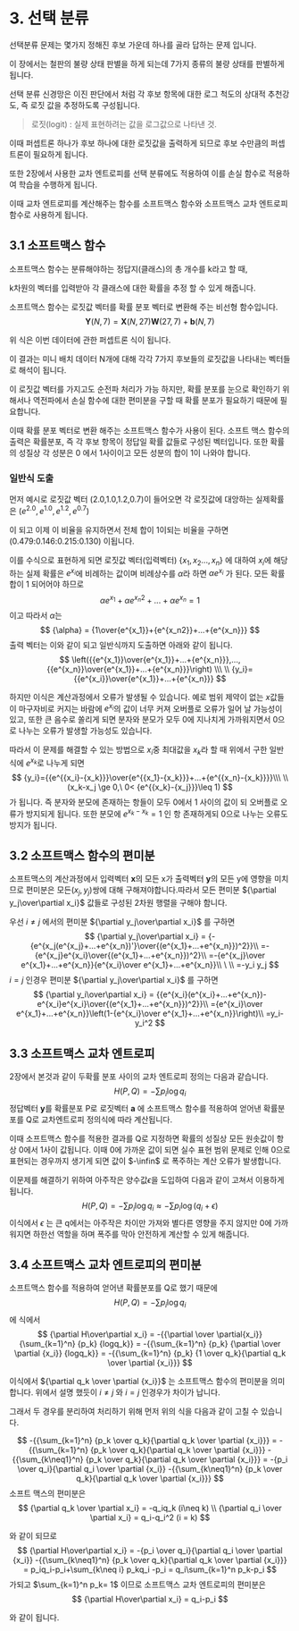 # 3. 선택 분류

선택분류 문제는 몇가지 정해진 후보 가운데 하나를 골라 답하는 문제 입니다. 

이 장에서는 철판의 불량 상태 판별을 하게 되는데 7가지 종류의 불량 상태를 판별하게 됩니다.

선택 분류 신경망은 이진 판단에서 처럼 각 후보 항목에 대한 로그 척도의 상대적 추천강도, 즉 로짓 값을 추정하도록 구성됩니다.

> 로짓(logit) : 실제 표현하려는 값을 로그값으로 나타낸 것.

이때 퍼셉트론 하나가 후보 하나에 대한 로짓값을 출력하게 되므로 후보 수만큼의 퍼셉트론이 필요하게 됩니다.

또한 2장에서 사용한 교차 엔트로피를 선택 분류에도 적용하여 이를 손실 함수로 적용하여 학습을 수행하게 됩니다.

이때 교차 엔트로피를 계산해주는 함수를 소프트맥스 함수와 소프트맥스 교차 엔트로피 함수로 사용하게 됩니다.



## 3.1 소프트맥스 함수

소프트맥스 함수는 분류해야하는 정답지(클래스)의 총 개수를 k라고 할 때, 

k차원의 벡터를 입력받아 각 클래스에 대한 확률을 추정 할 수 있게 해줍니다.

소프트맥스 함수는 로짓값 벡터를 확률 분포 벡터로 변환해 주는 비선형 함수입니다.
$$
\mathbf{Y}(N,7)=\mathbf{X}(N,27)\mathbf{W}(27,7)+\mathbf{b}(N,7)
$$

위 식은 이번 데이터에 관한 퍼셉트론 식이 됩니다.

이 결과는 미니 배치 데이터 N개에 대해 각각 7가지 후보들의 로짓값을 나타내는 벡터들로 해석이 됩니다.

이 로짓값 벡터를 가지고도 순전파 처리가 가능 하지만, 확률 분포를 눈으로 확인하기 위해서나 역전파에서 손실 함수에 대한 편미분을 구할 때 확률 분포가 필요하기 때문에 필요합니다.

이때 확률 분포 벡터로 변환 해주는 소프트맥스 함수가 사용이 된다. 소프트 맥스 함수의 출력은 확률분포, 즉 각 후보 항목이 정답일 확률 값들로 구성된 벡터입니다.  또한 확률의 성질상 각 성분은 0 에서 1사이이고 모든 성분의 합이 1이 나와야 합니다.



### 일반식 도출

먼저 예시로 로짓값 벡터 (2.0,1.0,1.2,0.7)이 들어오면 각 로짓값에 대앙하는 실제확률은 ($e^{2.0},e^{1.0},e^{1.2},e^{0.7}$)

이 되고 이제 이 비율을 유지하면서 전체 합이 1이되는 비율을 구하면 (0.479:0.146:0.215:0.130) 이됩니다.

이를 수식으로 표현하게 되면 로짓값 벡터(입력벡터) {${x_1,x_2...,x_n}$} 에 대하여 $x_i$에 해당하는 실제 확률은 $e^{x_i}$에 비례하는 값이며 비례상수를 $\alpha$라 하면 $\alpha e^{x_i}$ 가 된다. 모든 확률 합이 1 되어어야 하므로
$$
{\alpha{e^{x_1}}+\alpha{e^{x_n2}}+...+\alpha{e^{x_n}}} = 1
$$
 이고 따라서 $\alpha$는 
$$
{\alpha} = {1\over{e^{x_1}}+{e^{x_n2}}+...+{e^{x_n}}}
$$
출력 벡터는 이와 같이 되고 일반식까지 도출하면 아래와 같이 됩니다.
$$
\left({{e^{x_1}}\over{e^{x_1}}+...+{e^{x_n}}},...,{{e^{x_n}}\over{e^{x_1}}+...+{e^{x_n}}}\right) \\\ \\
{y_i}={{e^{x_i}}\over{e^{x_1}}+...+{e^{x_n}}}
$$


하지만 이식은 계산과정에서 오류가 발생될 수 있습니다. 예로 범위 제약이 없는 $x$값들이 마구자비로 커지는 바람에  $e^{x_i}$의 값이 너무 커져 오버플로 오류가 일어 날 가능성이 있고, 또한 큰 음수로 쏠리게 되면 분자와 분모가 모두 0에 지나치게 가까워지면서 0으로 나누는 오류가 발생할 가능성도 있습니다. 



따라서 이 문제를 해결할 수 있는 방법으로  $x_i$중 최대값을 $x_{k}$라  할 때 위에서 구한 일반식에  $e^{x_k}$로 나누게 되면
$$
{y_i}={{e^{{x_i}-{x_k}}}\over{e^{{x_1}-{x_k}}}+...+{e^{{x_n}-{x_k}}}}\\\ \\
(x_k-x_j \ge 0,\ 0< {e^{{x_k}-{x_j}}}\leq 1)
$$
가 됩니다.  즉 분자와 분모에 존재하는 항들이 모두 0에서 1 사이의 값이 되 오버플로 오류가 방지되게 됩니다. 또한 분모에 ${e^{{x_k}-{x_k}}} = 1$ 인 항 존재하게되 0으로 나누는 오류도 방지가 됩니다.



## 3.2 소프트맥스 함수의 편미분

소프트맥스의 계산과정에서 입력벡터 **x**의 모든 x가 출력벡터 **y**의 모든 y에 영향을 미치므로 편미분은 모든$(x_j,y_j)$쌍에 대해 구해져야합니다.따라서 모든 편미분 ${\partial y_j\over\partial x_i}$ 값들로 구성된 2차원 행렬을 구해야 함니다.

우선 $i\neq j$ 에서의 편미분 ${\partial y_j\over\partial x_i}$ 를 구하면
$$
{\partial y_j\over\partial x_i} = {-{e^{x_j(e^{x_j}+...+e^{x_n})'}\over{(e^{x_1}+...+e^{x_n}})^2}}\\
=-{e^{x_j}e^{x_i}\over{(e^{x_1}+...+e^{x_n}})^2}\\
=-{e^{x_j}\over e^{x_1}+...+e^{x_n}}{e^{x_i}\over e^{x_1}+...+e^{x_n}}\\ \ \\
=-y_i y_j
$$
$i=j$ 인경우 편미분 ${\partial y_j\over\partial x_i}$ 를 구하면
$$
{\partial y_i\over\partial x_i} = {{e^{x_i}(e^{x_i}+...+e^{x_n})-e^{x_i}e^{x_i}\over{(e^{x_1}+...+e^{x_n}})^2}}\\
={e^{x_i}\over e^{x_1}+...+e^{x_n}}\left(1-{e^{x_i}\over e^{x_1}+...+e^{x_n}}\right)\\
=y_i-y_i^2
$$





## 3.3 소프트맥스 교차 엔트로피

2장에서 본것과 같이 두확률 분포 사이의 교차 엔트로피 정의는 다음과 같습니다.
$$
H(P,Q)=-\sum{p_i}\log{q_i}
$$
정답벡터 **y**를 확률분포 P로 로짓벡터 **a** 에 소프트맥스 함수를 적용하여 얻어낸 확률분포를 Q로 교차엔트로피 정의식에 따라 계산됩니다.

이때 소프트맥스 함수를 적용한 결과를 Q로 지정하면 확률의 성질상 모든 원솟값이 항상 0에서 1사이 값됩니다. 이때 0에 가까운 값이 되면 실수 표현 범위 문제로 인해 0으로 표현되는 경우까지 생기게 되면 값이 $-\infin$ 로 폭주하는 계산 오류가 발생합니다.

이문제를 해결하기 위하여 아주작은 양수값$\epsilon$을 도입하여 다음과 같이 고쳐서 이용하게 됩니다.
$$
H(P,Q)=-\sum{p_i}\log{q_i}\approx -\sum{p_i}\log{(q_i+\epsilon)}
$$
이식에서 $\epsilon$ 는 큰 q에서는 아주작은 차이만 가져와 별다른 영향을 주지 않지만 0에 가까워지면 하한선 역할을 하며 폭주를 막아 안전하게 계산할 수 있게 해줍니다.

## 3.4 소프트맥스 교차 엔트로피의 편미분

소프트맥스 함수를 적용하여 얻어낸 확률분포를 Q로 했기 때문에
$$
H(P,Q)=-\sum{p_i}\log{q_i}
$$
에 식에서
$$
{\partial H\over\partial x_i}
=  -{{\partial \over \partial{x_i}} {\sum_{k=1}^n} {p_k} {logq_k}}
=  -{{\sum_{k=1}^n} {p_k} {\partial \over \partial {x_i}} {logq_k}}
=  -{{\sum_{k=1}^n} {p_k} {1 \over q_k}{\partial q_k \over \partial {x_i}}}
$$


이식에서 ${\partial q_k \over \partial {x_i}}$ 는 소프트맥스 함수의 편미분을 의미합니다.  위에서 설명 했듯이   $i\neq j$ 와 $i=j$ 인경우가 차이가 납니다. 

그래서 두 경우를 분리하여 처리하기 위해 먼저 위의 식을 다음과 같이 고칠 수 있습니다.


$$
-{{\sum_{k=1}^n} {p_k \over q_k}{\partial q_k \over \partial {x_i}}} 
= -{{\sum_{k=1}^n} {p_k \over q_k}{\partial q_k \over \partial {x_i}}} 
-{{\sum_{k\neq1}^n} {p_k \over q_k}{\partial q_k \over \partial {x_i}}}
= -{p_i \over q_i}{\partial q_i \over \partial {x_i}}
-{{\sum_{k\neq1}^n} {p_k \over q_k}{\partial q_k \over \partial {x_i}}}
$$
소프트 맥스의 편미분은 
$$
{\partial q_k \over \partial x_i} = -q_iq_k (i\neq k) \\ 
{\partial q_i \over \partial x_i} = q_i-q_i^2 (i = k)
$$


와 같이 되므로 
$$
{\partial H\over\partial x_i} = -{p_i \over q_i}{\partial q_i \over \partial {x_i}}
-{{\sum_{k\neq1}^n} {p_k \over q_k}{\partial q_k \over \partial {x_i}}} = p_iq_i-p_i+\sum_{k\neq i} p_kq_i -p_i = q_i\sum_{k=1}^n p_k-p_i
$$
가되고 $\sum_{k=1}^n p_k= 1$ 이므로 소프트맥스 교차 엔트로피의 편미분은
$$
{\partial H\over\partial x_i} = q_i-p_i
$$

와 같이 됩니다.




